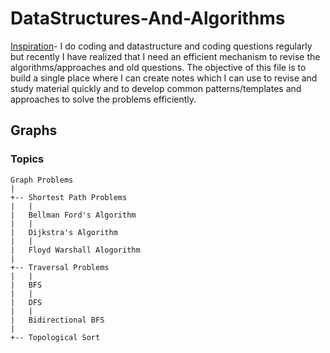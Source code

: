 # DataStructures-And-Algorithms
[Inspiration](https://leetcode.com/discuss/general-discussion/1003602/300-leetcode-problems-celebration/820387)- I do coding and datastructure and coding questions regularly but recently I have realized that I need an efficient mechanism to revise the algorithms/approaches and old questions. The objective of this file is to build a single place where I can create notes which I can use to revise and study material quickly and to develop common patterns/templates and approaches to solve the problems efficiently.

## Graphs
### Topics
    Graph Problems
    |
    +-- Shortest Path Problems
    |   |
    |   Bellman Ford's Algorithm
    |   |
    |   Dijkstra's Algorithm
    |   |
    |   Floyd Warshall Alogorithm
    |
    +-- Traversal Problems
    |   |
    |   BFS
    |   |
    |   DFS
    |   |
    |   Bidirectional BFS
    |
    +-- Topological Sort
